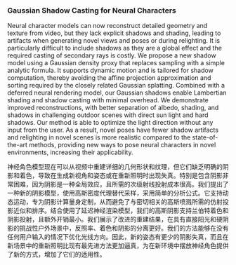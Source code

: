 ### Gaussian Shadow Casting for Neural Characters

Neural character models can now reconstruct detailed geometry and texture from video, but they lack explicit shadows and shading, leading to artifacts when generating novel views and poses or during relighting. It is particularly difficult to include shadows as they are a global effect and the required casting of secondary rays is costly. We propose a new shadow model using a Gaussian density proxy that replaces sampling with a simple analytic formula. It supports dynamic motion and is tailored for shadow computation, thereby avoiding the affine projection approximation and sorting required by the closely related Gaussian splatting. Combined with a deferred neural rendering model, our Gaussian shadows enable Lambertian shading and shadow casting with minimal overhead. We demonstrate improved reconstructions, with better separation of albedo, shading, and shadows in challenging outdoor scenes with direct sun light and hard shadows. Our method is able to optimize the light direction without any input from the user. As a result, novel poses have fewer shadow artifacts and relighting in novel scenes is more realistic compared to the state-of-the-art methods, providing new ways to pose neural characters in novel environments, increasing their applicability.

神经角色模型现在可以从视频中重建详细的几何形状和纹理，但它们缺乏明确的阴影和着色，导致在生成新视角和姿态或在重新照明时出现失真。特别是包含阴影非常困难，因为阴影是一种全局效应，且所需的次级射线投射成本很高。我们提出了一种新的阴影模型，使用高斯密度代理替代采样，采用简单的分析公式。它支持动态运动，专为阴影计算量身定制，从而避免了与密切相关的高斯喷溅所需的仿射投影近似和排序。结合使用了延迟神经渲染模型，我们的高斯阴影支持兰伯特着色和阴影投射，且额外开销最小。我们展示了改进的重建结果，在具有直接阳光和硬阴影的挑战性户外场景中，反照率、着色和阴影的分离更好。我们的方法能够在没有任何用户输入的情况下优化光线方向。因此，新的姿态有更少的阴影失真，而且在新场景中的重新照明比现有最先进方法更加逼真，为在新环境中摆放神经角色提供了新的方式，增加了它们的适用性。
